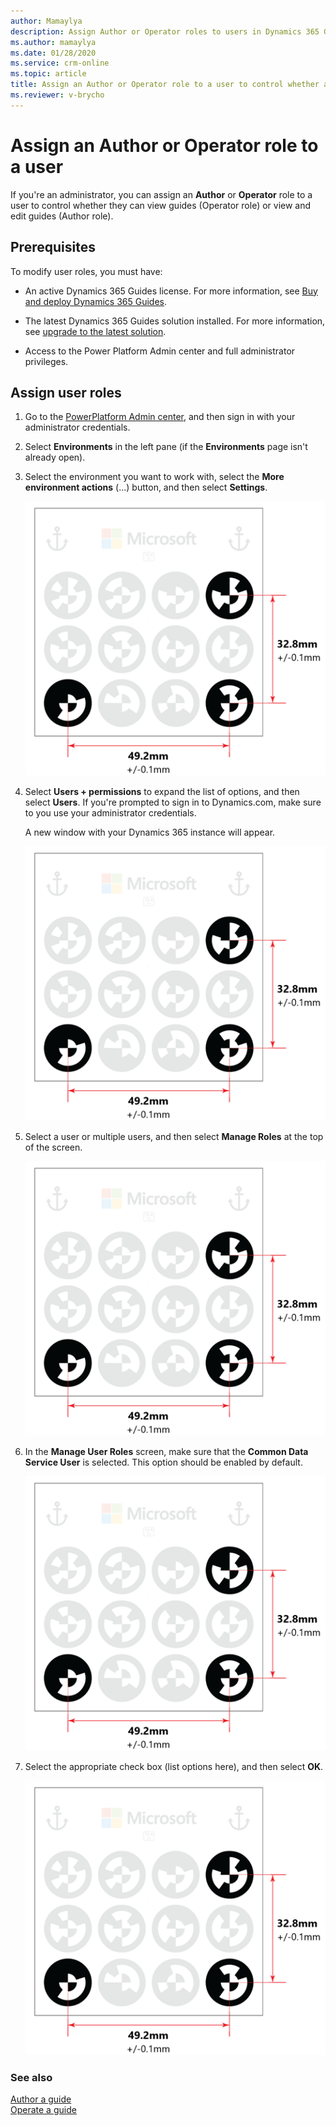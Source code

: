 ```yaml
---
author: Mamaylya
description: Assign Author or Operator roles to users in Dynamics 365 Guides to control whether users can edit and view guides (Author role) or just view guides (Operator role)
ms.author: mamaylya
ms.date: 01/28/2020
ms.service: crm-online
ms.topic: article
title: Assign an Author or Operator role to a user to control whether a user can author a guide or just view a guide (Operator role)
ms.reviewer: v-brycho
---
```


# Assign an Author or Operator role to a user

If you're an administrator, you can assign an **Author** or **Operator** role to a user to control whether they can view guides (Operator role) 
or view and edit guides (Author role).  

## Prerequisites
 
To modify user roles, you must have: 

- An active Dynamics 365 Guides license. For more information, see [Buy and deploy Dynamics 365 Guides](setup.md).

- The latest Dynamics 365 Guides solution installed. For more information, see [upgrade to the latest solution](upgrade.md). 

- Access to the Power Platform Admin center and full administrator privileges. 

## Assign user roles

1. Go to the [PowerPlatform Admin center](https://admin.powerplatform.microsoft.com/environments), and then sign in with your administrator credentials. 

2. Select **Environments** in the left pane (if the **Environments** page isn't already open).  

3. Select the environment you want to work with, select the **More environment actions** (...) button, and then select **Settings**.

   ![Marker spacing](media/marker-spacing.png "Marker spacing")
 
4. Select **Users + permissions** to expand the list of options, and then select **Users**. If you're prompted to sign in to Dynamics.com, make sure to you use your administrator credentials. 
  
   A new window with your Dynamics 365 instance will appear. 
   
   ![Marker spacing](media/marker-spacing.png "Marker spacing")
 
5. Select a user or multiple users, and then select **Manage Roles** at the top of the screen. 
  
   ![Marker spacing](media/marker-spacing.png "Marker spacing")

6. In the **Manage User Roles** screen, make sure that the **Common Data Service User** is selected. This option should 
be enabled by default.

   ![Marker spacing](media/marker-spacing.png "Marker spacing")
 
7. Select the appropriate check box (list options here), and then select **OK**. 

   ![Marker spacing](media/marker-spacing.png "Marker spacing")

### See also

[Author a guide](authoring-overview.md)<br>
[Operate a guide](operator-guide.md)

